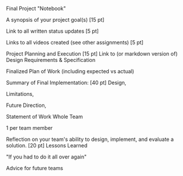 Final Project "Notebook"

A synopsis of your project goal(s) [15 pt]


Link to all written status updates [5 pt]


Links to all videos created (see other assignments) [5 pt]


Project Planning and Execution [15 pt]
Link to (or markdown version of) Design Requirements & Specification


Finalized Plan of Work (including expected vs actual)


Summary of Final Implementation: [40 pt]
Design,


Limitations,


Future Direction,


Statement of Work
Whole Team


1 per  team member


Reflection on your team's ability to design, implement, and evaluate a solution. [20 pt]
Lessons Learned


"If you had to do it all over again"


Advice for future teams

